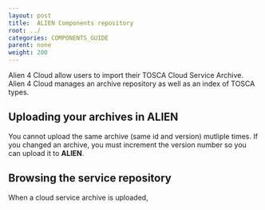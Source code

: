 ```yaml
---
layout: post
title:  ALIEN Components repository
root: ../
categories: COMPONENTS_GUIDE
parent: none
weight: 200
---
```


Alien 4 Cloud allow users to import their TOSCA Cloud Service Archive. Alien 4 Cloud manages an archive repository as well as an index of TOSCA types.

## Uploading your archives in **ALIEN**

You cannot upload the same archive (same id and version) mutliple times. If you changed an archive, you must increment the version number so you can upload it to **ALIEN**.

## Browsing the service repository

When a cloud service archive is uploaded,
